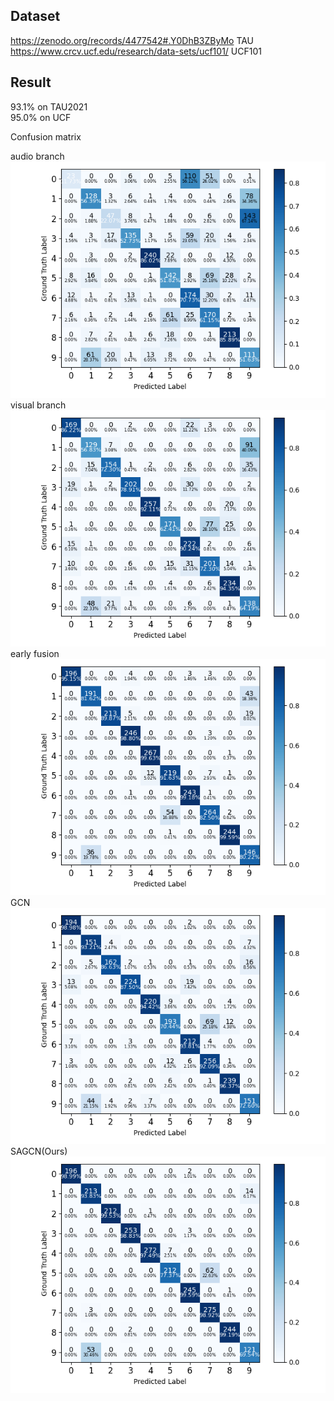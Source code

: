 ## Dataset

https://zenodo.org/records/4477542#.Y0DhB3ZByMo	TAU  
https://www.crcv.ucf.edu/research/data-sets/ucf101/	UCF101

## Result
93.1% on TAU2021  
95.0% on UCF  

Confusion matrix  

audio  branch
![Confusion matrix](figs/audio.png "Early fusion confusion matrix")
visual  branch
![Confusion matrix](figs/visual.png "Early fusion confusion matrix")
early fusion  
![Confusion matrix](figs/early.png "Early fusion confusion matrix")
GCN
![Confusion matrix](figs/GCN.png "GCN confusion matrix")
SAGCN(Ours)  
![Confusion matrix](figs/SAGCN.png "SAGCN confusion matrix")


